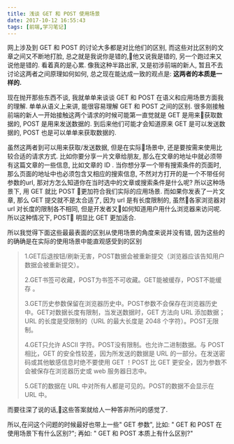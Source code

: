 ```yaml
---
title: 浅谈 GET 和 POST 使用场景
date: 2017-10-12 16:55:43
tags: [前端,学习笔记]
---
```

网上涉及到 GET 和 POST 的讨论大多都是对比他们的区别, 而这些对比区别的文章之间又不断地打脸, 总之就是我说你是错的,他又说我是错的, 另一个跑过来又说他是错的. 看着真的是心累. 像我这种半路出家, 又是初涉前端的新人, 暂且不去讨论这两者之间原理如何如何, 总之现在能达成一致的观点是: **这两者的本质是一样的.** 

<!-- more -->

现在抛开那些东西不谈, 我就单单来谈谈 GET 和 POST 在语义和应用场景方面我的理解. 单单从语义上来讲, 能很容易理解 GET 和 POST 之间的区别. 很多刚接触前端的新人一开始接触这两个请求的时候可能第一直觉就是 GET 是用来获取数据的, POST 是用来发送数据的. 到后来他们可能才会知道原来 GET 是可以发送数据的, POST 也是可以单单来获取数据的. 

虽然这两者到可以用来获取/发送数据, 但是在实际场景中, 还是要按需来使用比较合适的请求方式. 比如你要分享一片文章给朋友, 那么在文章的地址中就必须带有这篇文章的一些信息, 比如文章的 ID . 当你想分享一个带有搜索条件的页面时, 那么页面的地址中也必须包含又相应的搜索信息, 不然对方打开的是一个不带任何参数的url, 那对方怎么知道你在当时选中的文章或搜索条件是什么呢? 所以这种场景下, 用 GET 就比 POST 更加符合我们实际的应用场景. 而如果你发表了一片文章, 那么 GET 提交就不是太合适了, 因为 url 是有长度限制的, 虽然各家浏览器对 url 对长度的限制各不相同, 但是开发者又如何知道用户用什么浏览器来访问呢. 所以这种情况下, POST 明显比 GET 更加适合. 

所以我觉得下面这些最最表面的区别从使用场景的角度来说并没有错, 因为这些的的确确是在实际的使用场景中能直观感受到的区别
>1.GET后退按钮/刷新无害，POST数据会被重新提交（浏览器应该告知用户数据会被重新提交）。
>
>2.GET书签可收藏，POST为书签不可收藏。GET能被缓存，POST不能缓存 。
>
>3.GET历史参数保留在浏览器历史中。POST参数不会保存在浏览器历史中。GET对数据长度有限制，当发送数据时，GET 方法向 URL 添加数据；URL 的长度是受限制的（URL 的最大长度是 2048 个字符）。POST无限制。
>
>4.GET只允许 ASCII 字符。POST没有限制。也允许二进制数据。与 POST 相比，GET 的安全性较差，因为所发送的数据是 URL 的一部分。在发送密码或其他敏感信息时绝不要使用 GET ！POST 比 GET 更安全，因为参数不会被保存在浏览器历史或 web 服务器日志中。
>
>5.GET的数据在 URL 中对所有人都是可见的。POST的数据不会显示在 URL 中。

而要往深了说的话,这些答案就给人一种答非所问的感觉了. 

所以,在问这个问题的时候最好也带上一些" GET 参数", 比如: " GET 和 POST 在使用场景下有什么区别?"; 再如: " GET 和 POST 本质上有什么区别?"